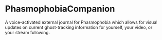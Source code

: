 # PhasmophobiaCompanion
A voice-activated external journal for Phasmophobia which allows for visual updates on current ghost-tracking information for yourself, your video, or your stream following.
